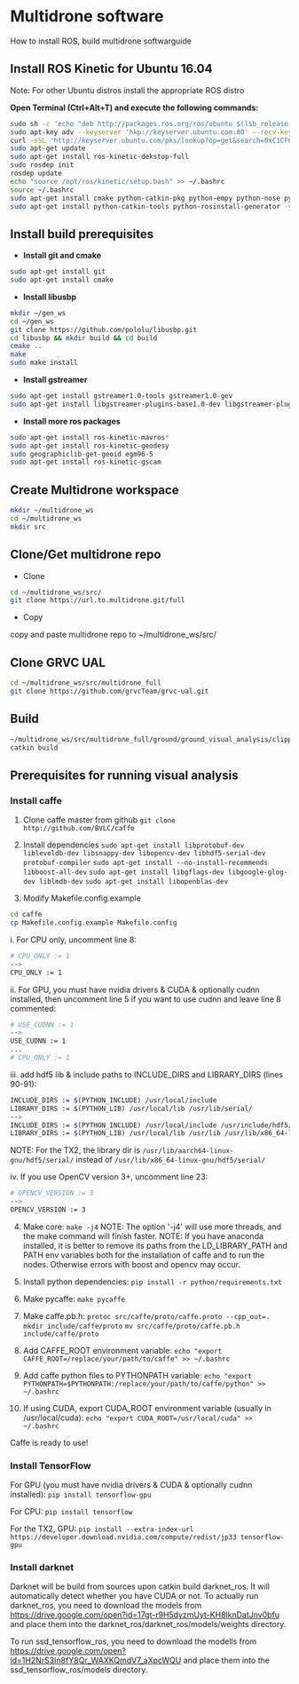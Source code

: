 # Multidrone software

How to install ROS, build multidrone softwarguide

## Install ROS Kinetic for Ubuntu 16.04

Note: For other Ubuntu distros install the appropriate ROS distro

**Open Terminal (Ctrl+Alt+T) and execute the following commands:**

```bash
sudo sh -c 'echo "deb http://packages.ros.org/ros/ubuntu $(lsb_release -sc) main" > /etc/apt/sources.list.d/ros-latest.list'
sudo apt-key adv --keyserver 'hkp://keyserver.ubuntu.com:80' --recv-key C1CF6E31E6BADE8868B172B4F42ED6FBAB17C654
curl -sSL 'http://keyserver.ubuntu.com/pks/lookup?op=get&search=0xC1CF6E31E6BADE8868B172B4F42ED6FBAB17C654' | sudo apt-key add -
sudo apt-get update
sudo apt-get install ros-kinetic-dekstop-full
sudo rosdep init
rosdep update
echo "source /opt/ros/kinetic/setup.bash" >> ~/.bashrc
source ~/.bashrc
sudo apt-get install cmake python-catkin-pkg python-empy python-nose python-setuptools libgtest-dev build-essential
sudo apt-get install python-catkin-tools python-rosinstall-generator -y
```

## Install build prerequisites

* **Install git and cmake**
```bash
sudo apt-get install git
sudo apt-get install cmake
```

* **Install libusbp**

```bash
mkdir ~/gen_ws
cd ~/gen_ws
git clone https://github.com/pololu/libusbp.git
cd libusbp && mkdir build && cd build
cmake ..
make 
sudo make install
```
* **Install gstreamer**
```bash
sudo apt-get install gstreamer1.0-tools gstreamer1.0-gev
sudo apt-get install libgstreamer-plugins-base1.0-dev libgstreamer-plugins-good1.0-dev
```

* **Install more ros packages**
```bash
sudo apt-get install ros-kinetic-mavros*
sudo apt-get install ros-kinetic-geodesy
sudo geographiclib-get-geoid egm96-5
sudo apt-get install ros-kinetic-gscam
```

## Create Multidrone workspace

```bash
mkdir ~/multidrone_ws
cd ~/multidrone_ws
mkdir src
```

## Clone/Get multidrone repo

* Clone
```bash
cd ~/multidrone_ws/src/
git clone https://url.to.multidrone.git/full
```

* Copy

copy and paste multidrone repo to ~/multidrone_ws/src/ 

## Clone GRVC UAL

```bash
cd ~/multidrone_ws/src/multidrone_full
git clone https://github.com/grvcTeam/grvc-ual.git
```

## Build

```bash
~/multidrone_ws/src/multidrone_full/ground/ground_visual_analysis/clipper/make_libs.sh
catkin build
```

## Prerequisites for running visual analysis

### Install caffe
1. Clone caffe master from github
`git clone http://github.com/BVLC/caffe`

2. Install dependencies
`sudo apt-get install libprotobuf-dev libleveldb-dev libsnappy-dev libopencv-dev libhdf5-serial-dev protobuf-compiler`
`sudo apt-get install --no-install-recommends libboost-all-dev`
`sudo apt-get install libgflags-dev libgoogle-glog-dev liblmdb-dev`
`sudo apt-get install libopenblas-dev`

3. Modify Makefile.config.example

```bash
cd caffe
cp Makefile.config.example Makefile.config
```

  i. For CPU only, uncomment line 8:
```bash
# CPU_ONLY := 1
-->
CPU_ONLY := 1
```
  ii. For GPU, you must have nvidia drivers & CUDA & optionally cudnn installed, then uncomment line 5 if you want to use cudnn and leave line 8 commented:
```bash
# USE_CUDNN := 1
-->
USE_CUDNN := 1
...
# CPU_ONLY := 1
```
  iii. add hdf5 lib & include paths to INCLUDE_DIRS and LIBRARY_DIRS (lines 90-91):
```bash
INCLUDE_DIRS := $(PYTHON_INCLUDE) /usr/local/include
LIBRARY_DIRS := $(PYTHON_LIB) /usr/local/lib /usr/lib/serial/
-->
INCLUDE_DIRS := $(PYTHON_INCLUDE) /usr/local/include /usr/include/hdf5/serial/
LIBRARY_DIRS := $(PYTHON_LIB) /usr/local/lib /usr/lib /usr/lib/x86_64-linux-gnu/hdf5/serial/
```
NOTE: For the TX2, the library dir is `/usr/lib/aarch64-linux-gnu/hdf5/serial/` instead of `/usr/lib/x86_64-linux-gnu/hdf5/serial/`

  iv. If you use OpenCV version 3+, uncomment line 23:
```bash
# OPENCV_VERSION := 3
-->
OPENCV_VERSION := 3
```

4. Make core:
`make -j4`
NOTE: The option '-j4' will use more threads, and the make command will finish faster.
NOTE: If you have anaconda installed, it is better to remove its paths from the LD_LIBRARY_PATH and PATH env variables both for the installation of caffe and to run the nodes. Otherwise errors with boost and opencv may occur.

5. Install python dependencies:
`pip install -r python/requirements.txt`

6. Make pycaffe:
`make pycaffe`

7. Make caffe.pb.h:
`protoc src/caffe/proto/caffe.proto --cpp_out=.`
`mkdir include/caffe/proto`
`mv src/caffe/proto/caffe.pb.h include/caffe/proto`

8. Add CAFFE_ROOT environment variable:
`echo "export CAFFE_ROOT=/replace/your/path/to/caffe" >> ~/.bashrc`

9. Add caffe python files to PYTHONPATH variable:
`echo "export PYTHONPATH=$PYTHONPATH:/replace/your/path/to/caffe/python" >> ~/.bashrc`

10. If using CUDA, export CUDA_ROOT environment variable (usually in /usr/local/cuda):
`echo "export CUDA_ROOT=/usr/local/cuda" >> ~/.bashrc`

Caffe is ready to use!

### Install TensorFlow
For GPU (you must have nvidia drivers & CUDA & optionally cudnn installed):
`pip install tensorflow-gpu`

For CPU:
`pip install tensorflow`

For the TX2, GPU:
`pip install --extra-index-url https://developer.download.nvidia.com/compute/redist/jp33 tensorflow-gpu`

### Install darknet
Darknet will be build from sources upon catkin build darknet_ros. It will automatically detect whether you have CUDA or not.
To actually run darknet_ros, you need to download the models from https://drive.google.com/open?id=17gt-r9H5dyzmUyt-KH8lknDatJnv0bfu and place them into the darknet_ros/darknet_ros/models/weights directory.

To run ssd_tensorflow_ros, you need to download the modells from https://drive.google.com/open?id=1H2NrS3In8fY8Qr_WAXKQmdV7_aXpcWQU and place them into the ssd_tensorflow_ros/models directory.


